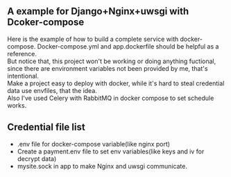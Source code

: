 ## A example for Django+Nginx+uwsgi with Dcoker-compose
Here is the example of how to build a complete service with docker-compose. Docker-compose.yml and app.dockerfile should be helpful as a reference.\
But notice that, this project won't be working or doing anything fuctional, since there are environment variables not been provided by me, that's intentional.\
Make a project easy to deploy with docker, while it's hard to steal credential data use envfiles, that the idea.\
Also I've used Celery with RabbitMQ in docker compose to set schedule works.

## Credential file list
 - .env file for docker-compose variable(like nginx port)
 - Create a payment.env file to set env variables(like keys and iv for decrypt data)
 - mysite.sock in app to make Nginx and uwsgi communicate.
